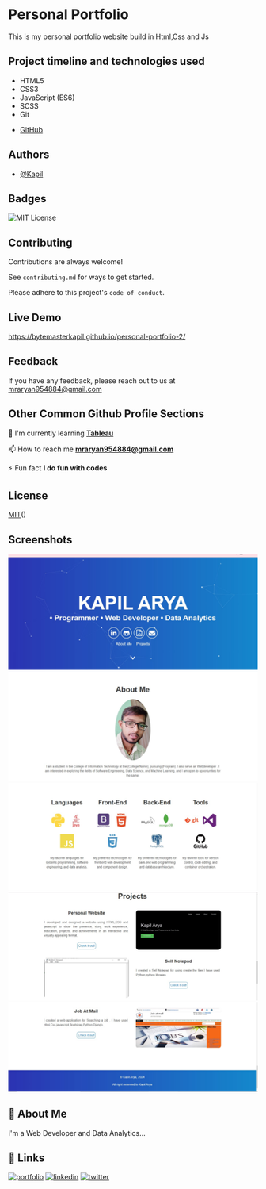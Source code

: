 
# Personal Portfolio

This is my personal portfolio website build in Html,Css and Js


## Project timeline and technologies used

* HTML5
* CSS3
* JavaScript (ES6)
* SCSS
* Git
- [GitHub](https://github.com/bytemasterkapil)
## Authors

- [@Kapil](https://github.com/bytemasterkapil)


## Badges


![MIT License](https://img.shields.io/badge/License-MIT-green.svg)


## Contributing

Contributions are always welcome!

See `contributing.md` for ways to get started.

Please adhere to this project's `code of conduct`.


## Live Demo

https://bytemasterkapil.github.io/personal-portfolio-2/


## Feedback

If you have any feedback, please reach out to us at mraryan954884@gmail.com


## Other Common Github Profile Sections
🧠 I'm currently learning [**Tableau**](https://www.tableau.com/trial/tableau-cloud?nc=7013y000001zYCsAAM&utm_campaign_id=2017019&utm_campaign=APAC_IND_FY25Q1_DATABUYER_Google_Brand_Broad_Base_BR&utm_medium=Paid+Search&utm_source=Google+Search&utm_language=EN&utm_country=IND&kw=tableau&adgroup=Brand-Exact&adused=698125202602&matchtype=b&placement=&gad_source=1&gclid=CjwKCAjwgpCzBhBhEiwAOSQWQfju_qIBciWR8t-YCri8f3upiTJUmWXg0a9lZZHGnm02j60api405RoCP0YQAvD_BwE&gclsrc=aw.ds)

📫 How to reach me **mraryan954884@gmail.com**

⚡️ Fun fact **I do fun with codes**


## License

[MIT](https://github.com/bytemasterkapil/personal-portfolio-2/blob/main/LICENSE)()


## Screenshots

![Screenshot 1](https://github.com/bytemasterkapil/personal-portfolio-2/blob/main/Screenshot-1.jpg)
![Screenshot 1](https://github.com/bytemasterkapil/personal-portfolio-2/blob/main/Screenshot-2.jpg)
![Screenshot 1](https://github.com/bytemasterkapil/personal-portfolio-2/blob/main/Screenshot-3.jpg)
![Screenshot 1](https://github.com/bytemasterkapil/personal-portfolio-2/blob/main/Screenshot-4.jpg)
![Screenshot 1](https://github.com/bytemasterkapil/personal-portfolio-2/blob/main/Screenshot-5.jpg)


## 🚀 About Me
I'm a Web Developer and Data Analytics...


## 🔗 Links
[![portfolio](https://img.shields.io/badge/my_portfolio-000?style=for-the-badge&logo=ko-fi&logoColor=white)](https://bytemasterkapil.github.io/My-Portfolio/)
[![linkedin](https://img.shields.io/badge/linkedin-0A66C2?style=for-the-badge&logo=linkedin&logoColor=white)](https://www.linkedin.com/in/mr-kapil-028845214)
[![twitter](https://img.shields.io/badge/twitter-1DA1F2?style=for-the-badge&logo=twitter&logoColor=white)](https://twitter.com/kapil625108)
